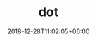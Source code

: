 ---
title: "dot"
date: 2018-12-28T11:02:05+06:00 
# type don't remove or customize
type : "docs"
---